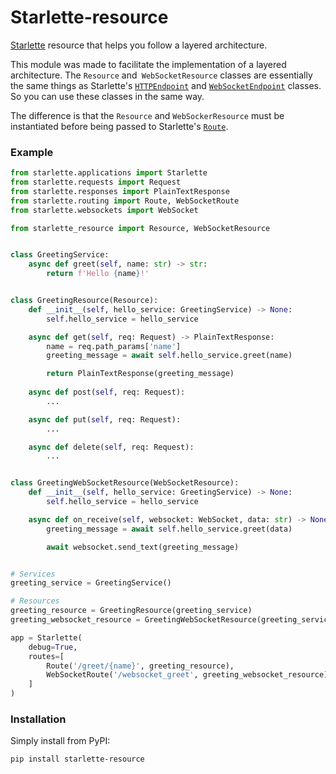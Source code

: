 # Starlette-resource

[Starlette](https://www.starlette.io/) resource that helps you follow a layered architecture.

This module was made to facilitate the implementation of a layered architecture.
The `Resource` and` WebSocketResource` classes are essentially the same things as Starlette's
[`HTTPEndpoint`](https://www.starlette.io/endpoints/#httpendpoint) and [`WebSocketEndpoint`](https://www.starlette.io/endpoints/#websocketendpoint)
classes. So you can use these classes in the same way.

The difference is that the `Resource` and `WebSockerResource` must be instantiated before being passed to Starlette's [`Route`](https://www.starlette.io/routing/).

### Example
```python
from starlette.applications import Starlette
from starlette.requests import Request
from starlette.responses import PlainTextResponse
from starlette.routing import Route, WebSocketRoute
from starlette.websockets import WebSocket

from starlette_resource import Resource, WebSocketResource


class GreetingService:
    async def greet(self, name: str) -> str:
        return f'Hello {name}!'


class GreetingResource(Resource):
    def __init__(self, hello_service: GreetingService) -> None:
        self.hello_service = hello_service

    async def get(self, req: Request) -> PlainTextResponse:
        name = req.path_params['name']
        greeting_message = await self.hello_service.greet(name)

        return PlainTextResponse(greeting_message)
    
    async def post(self, req: Request):
        ...

    async def put(self, req: Request):
        ...

    async def delete(self, req: Request):
        ...


class GreetingWebSocketResource(WebSocketResource):
    def __init__(self, hello_service: GreetingService) -> None:
        self.hello_service = hello_service

    async def on_receive(self, websocket: WebSocket, data: str) -> None:
        greeting_message = await self.hello_service.greet(data)

        await websocket.send_text(greeting_message)


# Services
greeting_service = GreetingService()

# Resources
greeting_resource = GreetingResource(greeting_service)
greeting_websocket_resource = GreetingWebSocketResource(greeting_service)

app = Starlette(
    debug=True,
    routes=[
        Route('/greet/{name}', greeting_resource),
        WebSocketRoute('/websocket_greet', greeting_websocket_resource)
    ]
)
```

### Installation

Simply install from PyPI:

`pip install starlette-resource`